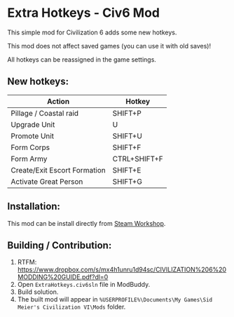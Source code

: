 # Extra Hotkeys - Civ6 Mod
This simple mod for Civilization 6 adds some new hotkeys.

This mod does not affect saved games (you can use it with old saves)!

All hotkeys can be reassigned in the game settings.

## New hotkeys:
|   Action                          |   Hotkey          |
|---|---|
|   Pillage / Coastal raid          |   SHIFT+P         |
|   Upgrade Unit                    |   U               |
|   Promote Unit                    |   SHIFT+U         |
|   Form Corps                      |   SHIFT+F         |
|   Form Army                       |   CTRL+SHIFT+F    |
|   Create/Exit Escort Formation    |   SHIFT+E         |
|   Activate Great Person           |   SHIFT+G         |

## Installation:
This mod can be install directly from [Steam Workshop](https://steamcommunity.com/sharedfiles/filedetails/?id=2583812617).

## Building / Contribution:
1. RTFM: https://www.dropbox.com/s/mx4h1unru1d94sc/CIVILIZATION%206%20MODDING%20GUIDE.pdf?dl=0
2. Open `ExtraHotkeys.civ6sln` file in ModBuddy.
3. Build solution.
4. The built mod will appear in `%USERPROFILE%\Documents\My Games\Sid Meier's Civilization VI\Mods` folder.
